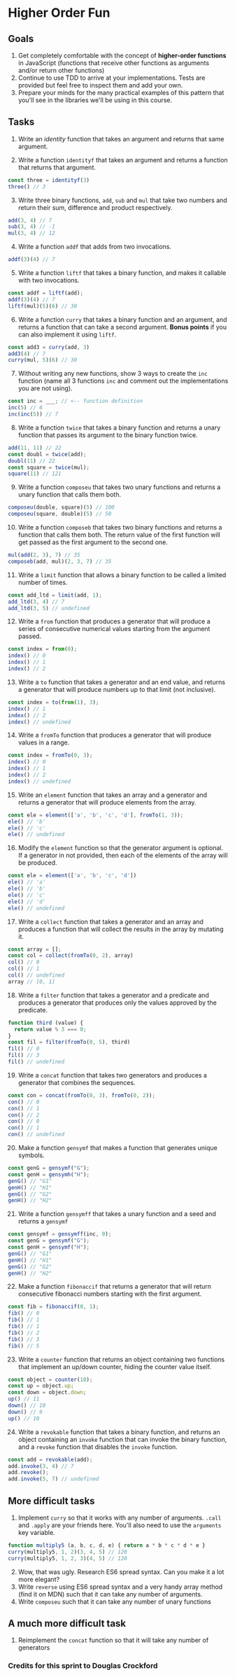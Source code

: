 # Higher Order Fun

## Goals

1. Get completely comfortable with the concept of **higher-order functions** in JavaScript (functions that receive other functions as arguments and/or return other functions)
2. Continue to use TDD to arrive at your implementations. Tests are provided but feel free to inspect them and add your own.
3. Prepare your minds for the many practical examples of this pattern that you'll see in the libraries we'll be using in this course.

## Tasks

1. Write an *identity* function that takes an argument
and returns that same argument.

2. Write a function `identityf` that takes an argument and
returns a function that returns that argument.

``` javascript
const three = identityf(3)
three() // 3
```

3. Write three binary functions, `add`, `sub` and `mul` that
take two numbers and return their sum, difference and product respectively.

```javascript
add(3, 4) // 7
sub(3, 4) // -1
mul(3, 4) // 12
```


4. Write a function `addf` that adds from two invocations.

``` javascript
addf(3)(4) // 7
```

5. Write a function `liftf` that takes a binary function, and
makes it callable with two invocations.

``` javascript
const addf = liftf(add);
addf(3)(4) // 7
liftf(mul)(5)(6) // 30
```

6. Write a function `curry` that takes a binary function and an
argument, and returns a function that can take a second argument.
**Bonus points** if you can also implement it using `liftf`.

``` javascript
const add3 = curry(add, 3)
add3(4) // 7
curry(mul, 5)(6) // 30
```

7. Without writing any new functions, show 3 ways to create the `inc`
function (name all 3 functions `inc` and comment out the implementations you are not using).

``` javascript
const inc = ___; // <-- function definition
inc(5) // 6
inc(inc(5)) // 7
```

8. Write a function `twice` that takes a binary function and returns
a unary function that passes its argument to the binary function twice.

``` javascript
add(11, 11) // 22
const doubl = twice(add);
doubl(11) // 22
const square = twice(mul);
square(11) // 121
```

9. Write a function `composeu` that takes two unary functions and returns
a unary function that calls them both.
``` javascript
composeu(double, square)(5) // 100
composeu(square, double)(5) // 50
```

10. Write a function `composeb` that takes two binary functions and returns
a function that calls them both. The return value of the first function will get passed as the first argument to the second one.
``` javascript
mul(add(2, 3), 7) // 35
composeb(add, mul)(2, 3, 7) // 35
```

11. Write a `limit` function that allows a binary function to be called a limited
number of times.
``` javascript
const add_ltd = limit(add, 1);
add_ltd(3, 4) // 7
add_ltd(3, 5) // undefined
```
12. Write a `from` function that produces a generator that will produce a 
series of consecutive numerical values starting from the argument passed.
``` javascript
const index = from(0);
index() // 0
index() // 1
index() // 2
```
13. Write a `to` function that takes a generator and an end value,
and returns a generator that will produce numbers up to that limit (not inclusive).
``` javascript
const index = to(from(1), 3);
index() // 1
index() // 2
index() // undefined
```
14. Write a `fromTo` function that produces a generator that will produce
values in a range.
``` javascript
const index = fromTo(0, 3);
index() // 0
index() // 1
index() // 2
index() // undefined
```
15. Write an `element` function that takes an array and a generator and
returns a generator that will produce elements from the array.
``` javascript
const ele = element(['a', 'b', 'c', 'd'], fromTo(1, 3));
ele() // 'b'
ele() // 'c'
ele() // undefined
```
16. Modify the `element` function so that the generator argument is optional.
If a generator in not provided, then each of the elements of the array will
be produced.
```javascript
const ele = element(['a', 'b', 'c', 'd'])
ele() // 'a'
ele() // 'b'
ele() // 'c'
ele() // 'd'
ele() // undefined
```
17. Write a `collect` function that takes a generator and an array and produces
a function that will collect the results in the array by mutating it.
``` javascript
const array = [];
const col = collect(fromTo(0, 2), array)
col() // 0
col() // 1
col() // undefined
array // [0, 1]
```
18. Write a `filter` function that takes a generator and a predicate and 
produces a generator that produces only the values approved by the predicate.
``` javascript
function third (value) {
  return value % 3 === 0;
}
const fil = filter(fromTo(0, 5), third)
fil() // 0
fil() // 3
fil() // undefined
```
19. Write a `concat` function that takes two generators and produces a generator
that combines the sequences.
``` javascript
const con = concat(fromTo(0, 3), fromTo(0, 2));
con() // 0
con() // 1
con() // 2
con() // 0
con() // 1
con() // undefined
```
20. Make a function `gensymf` that makes a function that generates
unique symbols.
``` javascript
const genG = gensymf("G");
const genH = gensymh("H");
genG() // "G1"
genH() // "H1"
genG() // "G2"
genH() // "H2"
```
21. Write a function `gensymff` that takes a unary function and a seed
and returns a `gensymf`
``` javascript
const gensymf = gensymff(inc, 0);
const genG = gensymf("G");
const genH = gensymf("H");
genG() // "G1"
genH() // "H1"
genG() // "G2"
genH() // "H2"
```
22. Make a function `fibonaccif` that returns a generator that will return
consecutive fibonacci numbers starting with the first argument.
``` javascript
const fib = fibonaccif(0, 1);
fib() // 0
fib() // 1
fib() // 1
fib() // 2
fib() // 3
fib() // 5
```
23. Write a `counter` function that returns an object containing two functions
that implement an up/down counter, hiding the counter value itself.
```javascript
const object = counter(10);
const up = object.up;
const down = object.down;
up() // 11
down() // 10
down() // 9
up() // 10
```
24. Write a `revokable` function that takes a binary function, and returns
an object containing an `invoke` function that can invoke the binary function,
and a `revoke` function that disables the `invoke` function.
```javascript
const add = revokable(add);
add.invoke(3, 4) // 7
add.revoke();
add.invoke(5, 7) // undefined
```
 
## More difficult tasks

1. Implement `curry` so that it works with any number of arguments. `.call`
and `.apply` are your friends here. You'll also need to use the `arguments` key variable.
```javascript
function multiply5 (a, b, c, d, e) { return a * b * c * d * e }
curry(multiply5, 1, 2)(3, 4, 5) // 120
curry(multiply5, 1, 2, 3)(4, 5) // 120
```
2. Wow, that was ugly. Research ES6 spread syntax. Can you make it a lot more elegant?
3. Write `reverse` using ES6 spread syntax and a very handy array method (find it on MDN) such that it can take any number of arguments.
4. Write `composeu` such that it can take any number of unary functions

## A much more difficult task
1. Reimplement the `concat` function so that it will take any number of generators

### Credits for this sprint to Douglas Crockford
